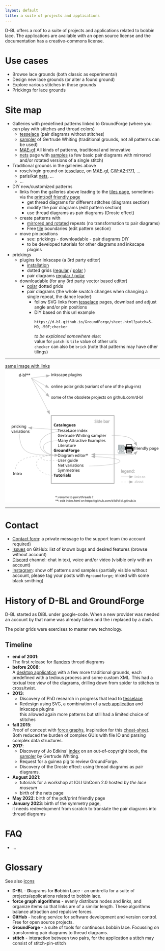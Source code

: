 ```yaml
---
layout: default
title: a suite of projects and applications
---
```


D-BL offers a roof to a suite of projects and applications related to bobbin lace.
The applications are available with an open source license and the documentation has a creative-commons license. 

Use cases
=========

* Browse lace grounds (both classic as experimental)
* Design new lace grounds (or alter a found ground) 
* Explore various stitches in those grounds
* Prickings for lace grounds

Site map
========

* Galleries with predefined patterns linked to GroundForge  (where you can play with stitches and thread colors)
    * [tesselace](/tesselace-to-gf/) (pair diagrams without stitches)
    * [sampler](/gw-lace-to-gf/) of Gertrude Whiting (traditional grounds, not all patterns can be used)
    * [MAE-gf](/MAE-gf/) All kinds of patterns, traditional and innovative
    * [nets](/GroundForge/nets) page with [samples](/MAE-gf/docs/stitches) (a few basic pair diagrams with mirrored and/or rotated versions of a single stitch)
* Traditional grounds in the galleries above
    * rose/virgin ground on [tesselace](/tesselace-to-gf/#rose-family),
      on [MAE-gf](/MAE-gf/docs/roses), [GW-A2-P71](/GroundForge/print?whiting=A2_P71&tile=831,4-7,-5-&headside=d,-,c,-&footside=b,-,a,-&footsideStitch=ctctt&patchWidth=9&patchHeight=10&k1=lctctt&d1=ct&c1=ctct&b1=ct&a1=rctctt&d2=ctct&b2=ctct&k3=lctctt&c3=ctct&a3=rctctt&tileStitch=ctct&headsideStitch=ctctt&shiftColsSW=-2&shiftRowsSW=2&shiftColsSE=2&shiftRowsSE=2),
      ...
    * paris/kat [nets](/GroundForge/nets), ...
    * ...
* DIY new/customized patterns
  * links from the galleries above leading to the [tiles page](/GroundForge/tiles), sometimes via the [print/pdf friendly page](/GroundForge/print)
    * get thread diagrams for different stitches (diagrams section)
    * modify the pair diagrams (edit pattern section)
    * use thread diagrams as pair diagrams (Droste effect)
  * create patterns with
    * [mirrored and rotated](/GroundForge/symmetry) repeats (no transformation to pair diagrams)
    * Free [tile](/GroundForge/tiles) boundaries (edit pattern section)
  * move pin positions
    * see: prickings - downloadable - pair diagrams DIY
    * to be developed tutorials for other diagrams and inkscape plugins
* prickings
    * plugins for Inkscape (a 3rd party editor)
        * [installation](/inkscape-bobbinlace/)
        * dotted grids ([regular](/inkscape-bobbinlace/Regular-Grids) / [polar](/inkscape-bobbinlace/Polar-Grids) )
        * pair diagrams [regular / polar](/inkscape-bobbinlace/Ground-from-Template)
    * downloadable (for any 3rd party vector based editor)
        * [polar](/polar-grids/) dotted grids
        * pair diagrams (the whole swatch changes when changing a single repeat, the dance leader)
            * follow SVG links from [tesselace](/tesselace-to-gf/) pages, download and adjust angle and/or pin positions
            * DIY based on this url example
              ```
              https://d-bl.github.io/GroundForge/sheet.html?patch=5-M9,-50F;checker
              ```  
              _to be explained somewhere else_:  
              value for `patch` is `tile` value of other urls  
              `checker` can also be `brick` (note that patterns may have other tilings)  

---
[same image with links](images/site-map.svg)
![](images/site-map.svg)

---

Contact
=======

* [Contact form](https://groundforge.wordpress.com/): a private message to the support team (no account required)
* [Issues](https://github.com/d-bl/GroundForge/issues) on GitHub: list of known bugs and desired features (browse without account)
* [Discord](https://discord.com/channels/1074087445169184940) channel: chat in text, voice and/or video (visible only with an account)
* [Instagram](https://www.instagram.com/explore/tags/groundforge/): show off patterns and samples (partially visible without account, please tag your posts with `#groundforge`; mixed with some black smithing)

History of D-BL and GroundForge
===============================

D-BL started as DiBL under google-code.
When a new provider was needed an account by that name was already taken and the _i_ replaced by a dash.

The polar grids were exercises to master new technology.

Timeline
--------

* **end of 2001**:  
  The first release for [flanders](/flanders/) thread diagrams
* **before 2008**:  
  A [desktop application](https://github.com/d-bl/bobbinwork/wiki)
  with a few more traditional grounds, each predefined with a tedious process and some custom XML.
  This had a textual tree view of the diagrams, drilling down from spider to stitches to cross/twist.
* **2013**: 
  * Discovery of PhD research in progress that lead to [tesselace](https://web.archive.org/web/20221127125331/https://tesselace.com/)
  * Redesign using SVG, a combination of a [web application](/DiBL/grounds/index.html) and inkscape plugins  
    this allowed again more patterns but still had a limited choice of stitches 
* **fall 2015**:  
  Proof of concept with [force graphs](#glossary),
  Inspiration for this [cheat-sheet](/GroundForge/images/matrix-template.png).  
  Both reduced the burden of complex GUIs with file IO and parsing complex data structures.
* **2017**:
  * Discovery of Jo Edkins' [index](http://www.theedkins.co.uk/jo/lace/whiting/index.htm)
    on an out-of-copyright book, the [sampler](https://www.metmuseum.org/blogs/collection-insights/2018/gertrude-whiting-bobbin-lace-sampler)
    by Gertrude Whiting.
  * Request for a guinea pig to review GroundForge.
  * Discovery of the Droste effect: using thread diagrams as pair diagrams.
* **August 2021**:
  * tutorials for a workshop at IOLI UnConn 2.0 hosted by _the lace museum_
  * birth of the nets page
* **May 2022**:
  birth of the pdf/print friendly page
* **January 2023**:
  birth of the symmetry page,  
  it needs redevelopment from scratch to translate the pair diagrams into thread diagrams

FAQ
===

* ...

Glossary
========

See also [icons](GroundForge/icons)

* **D-BL** - **D**iagrams for **B**obbin **L**ace - an umbrella for a suite of projects/applications related to bobbin lace.
* **force graph algorithms** - evenly distribute nodes and links, and organize items so that links are of a similar length. These algorithms balance attraction and repulsive forces. 
* **GitHub** - hosting service for software development and version control. Free for open source projects.
* **GroundForge** - a suite of tools for continuous bobbin lace. Focussing on transforming pair diagrams to thread diagrams.
* **stitch** - interaction between two pairs, for the application a stitch may consist of stitch-pin-stitch